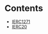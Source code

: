 

# Contents
- [IERC1271](IERC1271.sol/interface.IERC1271.md)
- [IERC20](IERC20.sol/interface.IERC20.md)
